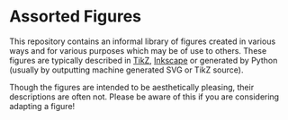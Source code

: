 Assorted Figures
================

This repository contains an informal library of figures created in various ways
and for various purposes which may be of use to others. These figures are
typically described in [TikZ](http://en.wikipedia.org/wiki/PGF/TikZ),
[Inkscape](http://inkscape.org/) or generated by Python (usually by outputting
machine generated SVG or TikZ source).

Though the figures are intended to be aesthetically pleasing, their descriptions
are often not. Please be aware of this if you are considering adapting a figure!


